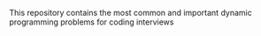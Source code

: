 This repository contains the most common and important dynamic programming problems for coding interviews